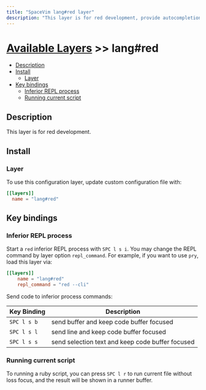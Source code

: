 ```yaml
---
title: "SpaceVim lang#red layer"
description: "This layer is for red development, provide autocompletion, syntax checking and code format."
---
```


# [Available Layers](../../) >> lang#red

<!-- vim-markdown-toc GFM -->

- [Description](#description)
- [Install](#install)
  - [Layer](#layer)
- [Key bindings](#key-bindings)
  - [Inferior REPL process](#inferior-repl-process)
  - [Running current script](#running-current-script)

<!-- vim-markdown-toc -->

## Description

This layer is for red development.

## Install

### Layer

To use this configuration layer, update custom configuration file with:

```toml
[[layers]]
  name = "lang#red"
```

## Key bindings

### Inferior REPL process

Start a `red` inferior REPL process with `SPC l s i`. You may change the REPL command by layer option `repl_command`. For example, if you want to use `pry`, load this layer via:

```toml
[[layers]]
    name = "lang#red"
    repl_command = "red --cli"
```

Send code to inferior process commands:

| Key Binding | Description                                      |
| ----------- | ------------------------------------------------ |
| `SPC l s b` | send buffer and keep code buffer focused         |
| `SPC l s l` | send line and keep code buffer focused           |
| `SPC l s s` | send selection text and keep code buffer focused |

### Running current script

To running a ruby script, you can press `SPC l r` to run current file without loss focus, and the result will be shown in a runner buffer.

